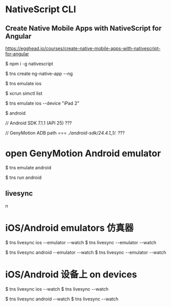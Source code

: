 # NativeScript CLI  




## Create Native Mobile Apps with NativeScript for Angular



https://egghead.io/courses/create-native-mobile-apps-with-nativescript-for-angular




$ npm i -g nativescript 


$ tns create ng-native-app --ng 


$ tns emulate ios

$ xcrun simctl list 

$ tns emulate ios --device "iPad 2"


$ android

// Android SDK  7.1.1 (API 25) ???

// GenyMotion ADB path === *./android-sdk/24.4.1_1/.* ???


# open GenyMotion Android emulator

$ tns emulate android

$ tns run android




## livesync


n
# iOS/Android emulators 仿真器

$ tns livesync ios --emulator --watch
$ tns livesync --emulator --watch


$ tns livesync android --emulator --watch
$ tns livesync --emulator --watch


# iOS/Android 设备上 on devices

$ tns livesync ios --watch
$ tns livesync --watch

$ tns livesync android --watch
$ tns livesync --watch























